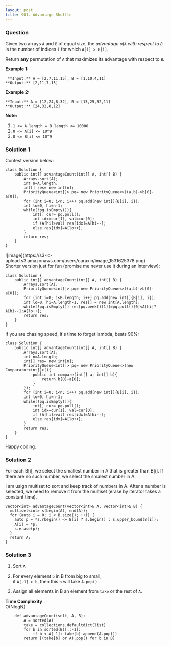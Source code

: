 ```yaml
---
layout: post
title: 901. Advantage Shuffle
---
```

### Question
Given two arrays `A` and `B` of equal size, the _advantage of`A` with respect
to `B`_ is the number of indices `i` for which `A[i] > B[i]`.

Return **any** permutation of `A` that maximizes its advantage with respect to
`B`.



 **Example 1:**

    
    
     **Input:** A = [2,7,11,15], B = [1,10,4,11]
    **Output:** [2,11,7,15]
    

**Example 2:**

    
    
    **Input:** A = [12,24,8,32], B = [13,25,32,11]
    **Output:** [24,32,8,12]
    



 **Note:**

  1. `1 <= A.length = B.length <= 10000`
  2. `0 <= A[i] <= 10^9`
  3. `0 <= B[i] <= 10^9`

### Solution 1
Contest version below:

    
    
    class Solution {
        public int[] advantageCount(int[] A, int[] B) {
            Arrays.sort(A);
            int n=A.length;
            int[] res= new int[n];
            PriorityQueue<int[]> pq= new PriorityQueue<>((a,b)->b[0]-a[0]);
            for (int i=0; i<n; i++) pq.add(new int[]{B[i], i});
            int lo=0, hi=n-1;
            while(!pq.isEmpty()){
                int[] cur= pq.poll();
                int idx=cur[1], val=cur[0];
                if (A[hi]>val) res[idx]=A[hi--];
                else res[idx]=A[lo++];
            }
            return res;
        }  
    }
    

![image](https://s3-lc-
upload.s3.amazonaws.com/users/caraxin/image_1531625378.png)  
Shorter version just for fun (promise me never use it during an interview):

    
    
    class Solution {
        public int[] advantageCount(int[] A, int[] B) {
            Arrays.sort(A);
            PriorityQueue<int[]> pq= new PriorityQueue<>((a,b)->b[0]-a[0]);
            for (int i=0; i<B.length; i++) pq.add(new int[]{B[i], i});
            int lo=0, hi=A.length-1, res[] = new int[A.length];
            while(!pq.isEmpty()) res[pq.peek()[1]]=pq.poll()[0]<A[hi]?A[hi--]:A[lo++];
            return res;
        }
    }
    

If you are chasing speed, it's time to forget lambda, beats 90%:

    
    
    class Solution {
        public int[] advantageCount(int[] A, int[] B) {
            Arrays.sort(A);
            int n=A.length;
            int[] res= new int[n];
            PriorityQueue<int[]> pq= new PriorityQueue<>(new Comparator<int[]>(){
                public int compare(int[] a, int[] b){
                    return b[0]-a[0];
                }
            });
            for (int i=0; i<n; i++) pq.add(new int[]{B[i], i});
            int lo=0, hi=n-1;
            while(!pq.isEmpty()){
                int[] cur= pq.poll();
                int idx=cur[1], val=cur[0];
                if (A[hi]>val) res[idx]=A[hi--];
                else res[idx]=A[lo++];
            }
            return res;
        }  
    }
    

Happy coding.


### Solution 2
For each B[i], we select the smallest number in A that is greater than B[i].
If there are no such number, we select the smalest number in A.

I am usign multiset to sort and keep track of numbers in A. After a number is
selected, we need to remove it from the multiset (erase by iterator takes a
constant time).

    
    
    vector<int> advantageCount(vector<int>& A, vector<int>& B) {
      multiset<int> s(begin(A), end(A));
      for (auto i = 0; i < B.size(); ++i) {
        auto p = *s.rbegin() <= B[i] ? s.begin() : s.upper_bound(B[i]);
        A[i] = *p;
        s.erase(p);
      }
      return A;
    }
    


### Solution 3
  1. Sort `A`
  2. For every element `b` in B from big to small,  
if `A[-1] > b`, then this `b` will take `A.pop()`

  3. Assign all elements in B an element from `take` or the rest of `A`.

 **Time Complexity** :  
O(NlogN)

    
    
        def advantageCount(self, A, B):
            A = sorted(A)
            take = collections.defaultdict(list)
            for b in sorted(B)[::-1]:
                if b < A[-1]: take[b].append(A.pop())
            return [(take[b] or A).pop() for b in B]
    



